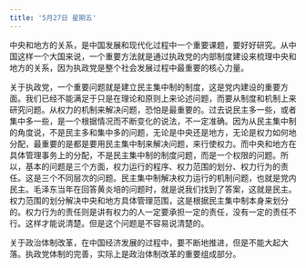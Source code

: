 ```yaml
---
title: '5月27日 星期五'
---
```


中央和地方的关系，是中国发展和现代化过程中一个重要课题，要好好研究。从中国这样一个大国来说，一个重要方法就是通过执政党的内部制度建设来梳理中央和地方的关系，因为执政党是整个社会发展过程中最重要的核心力量。

关于执政党，一个重要问题就是建立民主集中制的制度，这是党内建设的重要方面。我们已经不能满足于只是在理论和原则上来论述问题，而要从制度和机制上来研究问题。从权力的机制来解决问题，恐怕是最重要的。过去说民主多一些，或者集中多一些，是一个根据情况而不断变化的说法，不一定准确。因为从民主集中制的角度说，不是民主多和集中多的问题，无论是中央还是地方，无论是权力如何地分配，最重要的是都是要用民主集中制来解决问题，来行使权力。而中央和地方在具体管理事务上的分配，不是民主集中制的制度问题，而是一个权限的问题。所以，基本的问题是三个方面，权力运行的程序、权力范围的划分、权力行为的责任。这是三个不同层次的问题。民主集中制解决权力运行的机制问题，也就是党内民主。毛泽东当年在回答黄炎培的问题时，就是说我们找到了答案，这就是民主。权力范围的划分解决中央和地方具体管理范围，这是根据民主集中制本身来划分的。权力行为的责任则是讲有权力的人一定要承担一定的责任，没有一定的责任不行。这样才能说清楚。但是这个问题是不容易说清楚的。

关于政治体制改革，在中国经济发展的过程中，要不断地推进，但是不能大起大落。执政党体制的完善，实际上是政治体制改革的重要组成部分。

